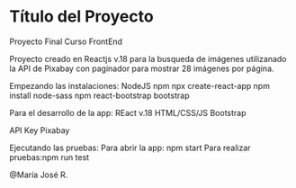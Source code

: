 # Título del Proyecto
Proyecto Final Curso FrontEnd

Proyecto creado en Reactjs v.18 para la busqueda de imágenes utilizanado la API de Pixabay con paginador para mostrar 28 imágenes por página.

Empezando las instalaciones:
NodeJS
npm
npx create-react-app
npm install node-sass
npm react-bootstrap bootstrap

Para el desarrollo de la app:
REact v.18
HTML/CSS/JS
Bootstrap
 
API Key Pixabay 

Ejecutando las pruebas:
Para abrir la app: npm start
Para realizar pruebas:npm run test

@María José R.


